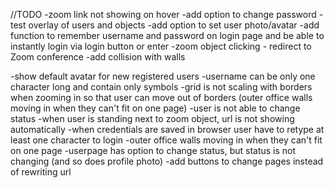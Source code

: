 //TODO
-zoom link not showing on hover
-add option to change password
-test overlay of users and objects
-add option to set user photo/avatar
-add function to remember username and password on login page and be able
 to instantly login via login button or enter
-zoom object clicking - redirect to Zoom conference
-add collision with walls

-show default avatar for new registered users
-username can be only one character long and contain only symbols
-grid is not scaling with borders when zooming in so that user can move out of borders
 (outer office walls moving in when they can't fit on one page)
-user is not able to change status
-when user is standing next to zoom object, url is not showing automatically
-when credentials are saved in browser user have to retype at least one character to login
-outer office walls moving in when they can't fit on one page
-userpage has option to change status, but status is not changing (and so does profile photo)
-add buttons to change pages instead of rewriting url

